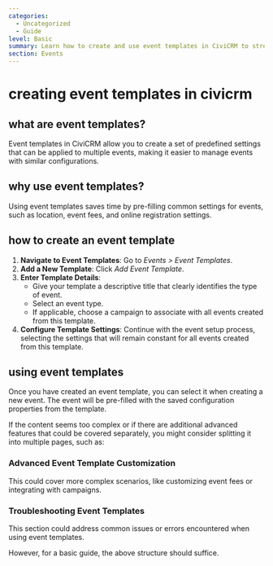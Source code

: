 ```yaml
---
categories:
  - Uncategorized
  - Guide
level: Basic
summary: Learn how to create and use event templates in CiviCRM to streamline the process of setting up similar events.
section: Events
---
```


# creating event templates in civicrm

## what are event templates?
Event templates in CiviCRM allow you to create a set of predefined settings that can be applied to multiple events, making it easier to manage events with similar configurations.

## why use event templates?
Using event templates saves time by pre-filling common settings for events, such as location, event fees, and online registration settings.

## how to create an event template
1. **Navigate to Event Templates**: Go to *Events > Event Templates*.
2. **Add a New Template**: Click *Add Event Template*.
3. **Enter Template Details**:
   - Give your template a descriptive title that clearly identifies the type of event.
   - Select an event type.
   - If applicable, choose a campaign to associate with all events created from this template.
4. **Configure Template Settings**: Continue with the event setup process, selecting the settings that will remain constant for all events created from this template.

## using event templates
Once you have created an event template, you can select it when creating a new event. The event will be pre-filled with the saved configuration properties from the template.

If the content seems too complex or if there are additional advanced features that could be covered separately, you might consider splitting it into multiple pages, such as:

### Advanced Event Template Customization
This could cover more complex scenarios, like customizing event fees or integrating with campaigns.

### Troubleshooting Event Templates
This section could address common issues or errors encountered when using event templates.

However, for a basic guide, the above structure should suffice.
